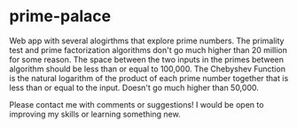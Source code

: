 # prime-palace
Web app with several alogirthms that explore prime numbers.
The primality test and prime factorization algorithms don't go much higher than 20 million for some reason.
The space between the two inputs in the primes between algorithm should be less than or equal to 100,000.
The Chebyshev Function is the natural logarithm of the product of each prime number together that is
less than or equal to the input. Doesn't go much higher than 50,000.

Please contact me with comments or suggestions! I would be open to improving my skills or learning something new.
